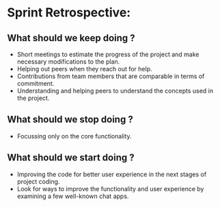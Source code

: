 # Sprint Retrospective:

## What should we keep doing ?
* Short meetings to estimate the progress of the project and make necessary modifications to the plan.
* Helping out peers when they reach out for help.
* Contributions from team members that are comparable in terms of commitment.
*   Understanding and helping peers to understand the concepts used in the project.

## What should we stop doing ?
* Focussing only on the core functionality.

## What should we start doing ?
* Improving the code for better user experience in the next stages of project coding.
* Look for ways to improve the functionality and user experience by examining a few well-known chat apps.
